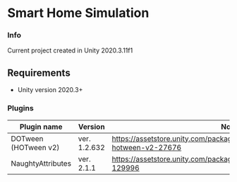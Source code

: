 # Smart Home Simulation

### Info
Current project created in Unity 2020.3.11f1

## Requirements
- Unity version 2020.3+

### Plugins

| Plugin name   					| Version       	| Notes  	|
| ------------- 					| ------------- 	| ---------	|
| DOTween (HOTween v2)              | ver. 1.2.632		| https://assetstore.unity.com/packages/tools/animation/dotween-hotween-v2-27676	|
| NaughtyAttributes                 | ver. 2.1.1		| https://assetstore.unity.com/packages/tools/utilities/naughtyattributes-129996    |


